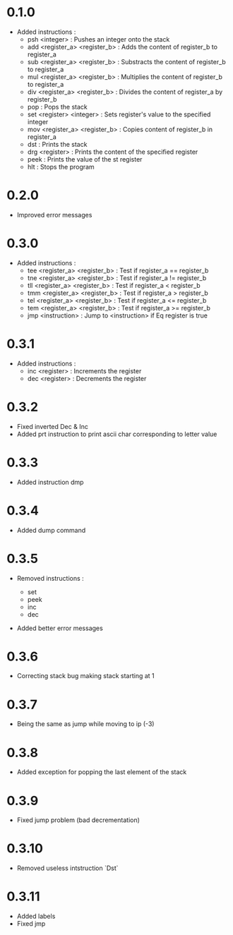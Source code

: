 # 0.1.0

- Added instructions : 
  - psh \<integer> : Pushes an integer onto the stack
  - add \<register_a> \<register_b> : Adds the content of register_b to register_a
  - sub \<register_a> \<register_b> : Substracts the content of register_b to register_a
  - mul \<register_a> \<register_b> : Multiplies the content of register_b to register_a
  - div \<register_a> \<register_b> : Divides the content of register_a by register_b
  - pop : Pops the stack
  - set \<register> \<integer> : Sets register's value to the specified integer
  - mov \<register_a> \<register_b> : Copies content of register_b in register_a
  - dst : Prints the stack
  - drg \<register> : Prints the content of the specified register
  - peek : Prints the value of the st register
  - hlt : Stops the program

# 0.2.0

- Improved error messages

# 0.3.0

- Added instructions :
  - tee \<register_a> \<register_b> : Test if register_a == register_b
  - tne \<register_a> \<register_b> : Test if register_a != register_b
  - tll \<register_a> \<register_b> : Test if register_a < register_b
  - tmm \<register_a> \<register_b> : Test if register_a > register_b
  - tel \<register_a> \<register_b> : Test if register_a <= register_b 
  - tem \<register_a> \<register_b> : Test if register_a >= register_b
  - jmp \<instruction> : Jump to \<instruction> if Eq register is true

# 0.3.1

- Added instructions :
  - inc \<register> : Increments the register
  - dec \<register> : Decrements the register

# 0.3.2

- Fixed inverted Dec & Inc
- Added prt instruction to print ascii char corresponding to letter value

# 0.3.3

- Added instruction dmp

# 0.3.4

- Added dump command

# 0.3.5

- Removed instructions :
  - set
  - peek
  - inc
  - dec

- Added better error messages

# 0.3.6

- Correcting stack bug making stack starting at 1

# 0.3.7

- Being the same as jump while moving to ip (-3)

# 0.3.8

- Added exception for popping the last element of the stack

# 0.3.9

- Fixed jump problem (bad decrementation)

# 0.3.10

- Removed useless intstruction \`Dst`

# 0.3.11

- Added labels
- Fixed jmp